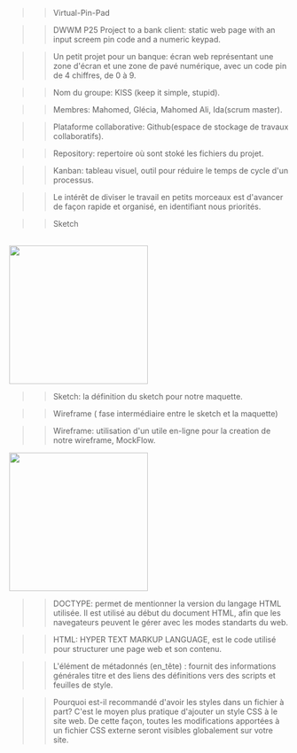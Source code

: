 >>Virtual-Pin-Pad

>>DWWM P25 Project to a bank client: static web page with an input screem pin code and a numeric keypad.

>>Un petit projet pour un banque: écran web représentant une zone d'écran et une zone de pavé numérique, avec un code pin de 4 chiffres, de 0 à 9.

>>Nom du groupe: KISS (keep it simple, stupid).

>>Membres: Mahomed, Glécia, Mahomed Ali, Ida(scrum master).

>>Plataforme collaborative: Github(espace de stockage de travaux collaboratifs).

>>Repository: repertoire où sont stoké les fichiers du projet.

>>Kanban: tableau visuel, outil pour réduire le temps de cycle d'un processus.

>>Le intérêt de diviser le travail en petits morceaux est d'avancer de façon rapide et organisé, en identifiant nous priorités.

>>Sketch
<br>
<img src= https://user-images.githubusercontent.com/45296020/141976470-a17ca932-ef1b-40a4-bcd3-b5cfd34a4f96.jpg width=250px>


>>Sketch: la définition du sketch pour notre maquette.


>>Wireframe ( fase intermédiaire entre le sketch et la maquette)

>>Wireframe: utilisation d'un utile en-ligne pour la creation de notre wireframe, MockFlow.


<img src= https://user-images.githubusercontent.com/45296020/141993769-2c8a8e96-bdf4-4472-a1ad-a362f8c4498f.png width=250px>


>>DOCTYPE: permet de mentionner la version du langage HTML utilisée. Il est utilisé au début du document HTML, afin que les navegateurs peuvent le gérer avec les modes standarts du web. 

>>HTML: HYPER TEXT MARKUP LANGUAGE, est le code utilisé pour structurer une page web et son contenu.

>>L'élément de métadonnés (en_tête) <head>: fournit des informations générales titre et des liens des définitions vers des scripts et feuilles de style.
  
  
>> Pourquoi est-il recommandé d'avoir les styles dans un fichier à part? C'est le moyen plus pratique d'ajouter un style CSS à le site web. De cette façon, toutes les modifications apportées à un fichier CSS externe seront visibles globalement sur votre site.





































